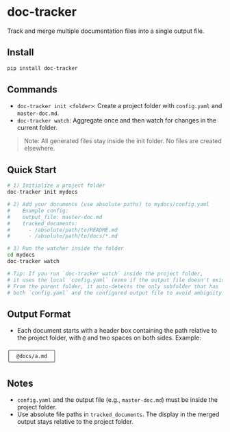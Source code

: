 # doc-tracker

Track and merge multiple documentation files into a single output file.

## Install

```bash
pip install doc-tracker
```

## Commands

- `doc-tracker init <folder>`: Create a project folder with `config.yaml` and `master-doc.md`.
- `doc-tracker watch`: Aggregate once and then watch for changes in the current folder.

> Note: All generated files stay inside the init folder. No files are created elsewhere.

## Quick Start

```bash
# 1) Initialize a project folder
doc-tracker init mydocs

# 2) Add your documents (use absolute paths) to mydocs/config.yaml
#    Example config:
#    output_file: master-doc.md
#    tracked_documents:
#      - /absolute/path/to/README.md
#      - /absolute/path/to/docs/*.md

# 3) Run the watcher inside the folder
cd mydocs
doc-tracker watch

# Tip: If you run `doc-tracker watch` inside the project folder,
# it uses the local `config.yaml` (even if the output file doesn't exist yet).
# From the parent folder, it auto-detects the only subfolder that has
# both `config.yaml` and the configured output file to avoid ambiguity.
```

## Output Format

- Each document starts with a header box containing the path relative to the project folder, with `@` and two spaces on both sides. Example:

```
╭──────────────╮
│  @docs/a.md  │
╰──────────────╯
```

## Notes

- `config.yaml` and the output file (e.g., `master-doc.md`) must be inside the project folder.
- Use absolute file paths in `tracked_documents`. The display in the merged output stays relative to the project folder.
